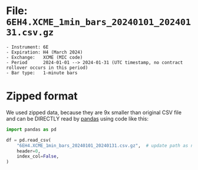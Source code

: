 # File: `6EH4.XCME_1min_bars_20240101_20240131.csv.gz`

    - Instrument: 6E
    - Expiration: H4 (March 2024)
    - Exchange:   XCME (MIC code)
    - Period      2024-01-01 --> 2024-01-31 (UTC timestamp, no contract rollover occurs in this period)
    - Bar type:   1-minute bars

# Zipped format

We used zipped data, because they are 9x smaller than original CSV file and can be DIRECTLY read by [pandas](https://pandas.pydata.org/)
using code like this:

```python
import pandas as pd

df = pd.read_csv(
    "6EH4.XCME_1min_bars_20240101_20240131.csv.gz",  # update path as needed
    header=0,
    index_col=False,
)
```

